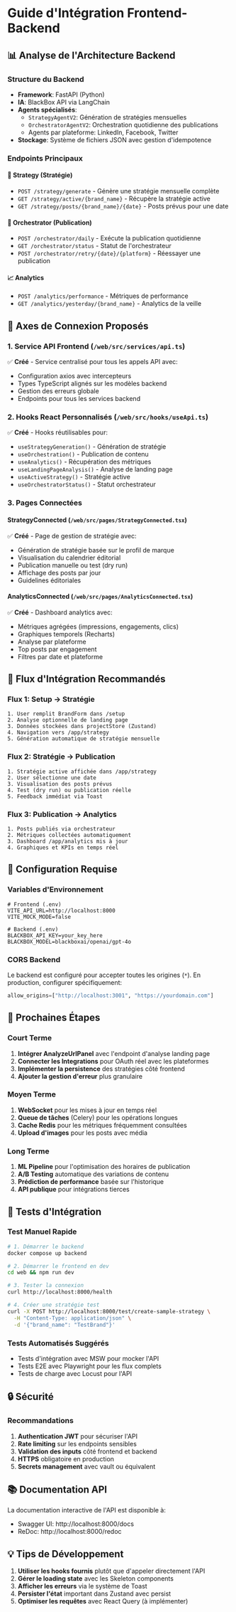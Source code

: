 # Guide d'Intégration Frontend-Backend

## 📊 Analyse de l'Architecture Backend

### Structure du Backend
- **Framework**: FastAPI (Python)
- **IA**: BlackBox API via LangChain
- **Agents spécialisés**:
  - `StrategyAgentV2`: Génération de stratégies mensuelles
  - `OrchestratorAgentV2`: Orchestration quotidienne des publications
  - Agents par plateforme: LinkedIn, Facebook, Twitter
- **Stockage**: Système de fichiers JSON avec gestion d'idempotence

### Endpoints Principaux

#### 🎯 Strategy (Stratégie)
- `POST /strategy/generate` - Génère une stratégie mensuelle complète
- `GET /strategy/active/{brand_name}` - Récupère la stratégie active
- `GET /strategy/posts/{brand_name}/{date}` - Posts prévus pour une date

#### 🤖 Orchestrator (Publication)
- `POST /orchestrator/daily` - Exécute la publication quotidienne
- `GET /orchestrator/status` - Statut de l'orchestrateur
- `POST /orchestrator/retry/{date}/{platform}` - Réessayer une publication

#### 📈 Analytics
- `POST /analytics/performance` - Métriques de performance
- `GET /analytics/yesterday/{brand_name}` - Analytics de la veille

## 🔗 Axes de Connexion Proposés

### 1. Service API Frontend (`/web/src/services/api.ts`)
✅ **Créé** - Service centralisé pour tous les appels API avec:
- Configuration axios avec intercepteurs
- Types TypeScript alignés sur les modèles backend
- Gestion des erreurs globale
- Endpoints pour tous les services backend

### 2. Hooks React Personnalisés (`/web/src/hooks/useApi.ts`)
✅ **Créé** - Hooks réutilisables pour:
- `useStrategyGeneration()` - Génération de stratégie
- `useOrchestration()` - Publication de contenu
- `useAnalytics()` - Récupération des métriques
- `useLandingPageAnalysis()` - Analyse de landing page
- `useActiveStrategy()` - Stratégie active
- `useOrchestratorStatus()` - Statut orchestrateur

### 3. Pages Connectées

#### StrategyConnected (`/web/src/pages/StrategyConnected.tsx`)
✅ **Créé** - Page de gestion de stratégie avec:
- Génération de stratégie basée sur le profil de marque
- Visualisation du calendrier éditorial
- Publication manuelle ou test (dry run)
- Affichage des posts par jour
- Guidelines éditoriales

#### AnalyticsConnected (`/web/src/pages/AnalyticsConnected.tsx`)
✅ **Créé** - Dashboard analytics avec:
- Métriques agrégées (impressions, engagements, clics)
- Graphiques temporels (Recharts)
- Analyse par plateforme
- Top posts par engagement
- Filtres par date et plateforme

## 🚀 Flux d'Intégration Recommandés

### Flux 1: Setup → Stratégie
```
1. User remplit BrandForm dans /setup
2. Analyse optionnelle de landing page
3. Données stockées dans projectStore (Zustand)
4. Navigation vers /app/strategy
5. Génération automatique de stratégie mensuelle
```

### Flux 2: Stratégie → Publication
```
1. Stratégie active affichée dans /app/strategy
2. User sélectionne une date
3. Visualisation des posts prévus
4. Test (dry run) ou publication réelle
5. Feedback immédiat via Toast
```

### Flux 3: Publication → Analytics
```
1. Posts publiés via orchestrateur
2. Métriques collectées automatiquement
3. Dashboard /app/analytics mis à jour
4. Graphiques et KPIs en temps réel
```

## 🔧 Configuration Requise

### Variables d'Environnement
```env
# Frontend (.env)
VITE_API_URL=http://localhost:8000
VITE_MOCK_MODE=false

# Backend (.env)
BLACKBOX_API_KEY=your_key_here
BLACKBOX_MODEL=blackboxai/openai/gpt-4o
```

### CORS Backend
Le backend est configuré pour accepter toutes les origines (`*`). 
En production, configurer spécifiquement:
```python
allow_origins=["http://localhost:3001", "https://yourdomain.com"]
```

## 📝 Prochaines Étapes

### Court Terme
1. **Intégrer AnalyzeUrlPanel** avec l'endpoint d'analyse landing page
2. **Connecter les Integrations** pour OAuth réel avec les plateformes
3. **Implémenter la persistence** des stratégies côté frontend
4. **Ajouter la gestion d'erreur** plus granulaire

### Moyen Terme
1. **WebSocket** pour les mises à jour en temps réel
2. **Queue de tâches** (Celery) pour les opérations longues
3. **Cache Redis** pour les métriques fréquemment consultées
4. **Upload d'images** pour les posts avec média

### Long Terme
1. **ML Pipeline** pour l'optimisation des horaires de publication
2. **A/B Testing** automatique des variations de contenu
3. **Prédiction de performance** basée sur l'historique
4. **API publique** pour intégrations tierces

## 🧪 Tests d'Intégration

### Test Manuel Rapide
```bash
# 1. Démarrer le backend
docker compose up backend

# 2. Démarrer le frontend en dev
cd web && npm run dev

# 3. Tester la connexion
curl http://localhost:8000/health

# 4. Créer une stratégie test
curl -X POST http://localhost:8000/test/create-sample-strategy \
  -H "Content-Type: application/json" \
  -d '{"brand_name": "TestBrand"}'
```

### Tests Automatisés Suggérés
- Tests d'intégration avec MSW pour mocker l'API
- Tests E2E avec Playwright pour les flux complets
- Tests de charge avec Locust pour l'API

## 🔒 Sécurité

### Recommandations
1. **Authentication JWT** pour sécuriser l'API
2. **Rate limiting** sur les endpoints sensibles
3. **Validation des inputs** côté frontend et backend
4. **HTTPS** obligatoire en production
5. **Secrets management** avec vault ou équivalent

## 📚 Documentation API

La documentation interactive de l'API est disponible à:
- Swagger UI: http://localhost:8000/docs
- ReDoc: http://localhost:8000/redoc

## 💡 Tips de Développement

1. **Utiliser les hooks fournis** plutôt que d'appeler directement l'API
2. **Gérer le loading state** avec les Skeleton components
3. **Afficher les erreurs** via le système de Toast
4. **Persister l'état** important dans Zustand avec persist
5. **Optimiser les requêtes** avec React Query (à implémenter)